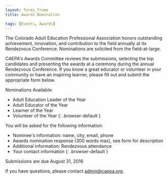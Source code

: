```yaml
---
layout: forms_frame
title: Awards Nomination

tags: [Events, Awards]
---
```

The Colorado Adult Education Professional Association honors outstanding achievement, innovation, and contribution to the field annually at its Rendezvous Conference. Nominations are solicited from the field-at-large.

CAEPA's Awards Committee reviews the submissions, selecting the top candidates and presenting the awards at a ceremony during the annual Rendezvous Conference. If you know a great educator or volunteer in your community or have an inspiring learner, please fill out and submit the appropriate form below.

Nominations Available:

  * Adult Education Leader of the Year
  * Adult Educator of the Year
  * Learner of the Year
  * Volunteer of the Year
  {: .browser-default }

You will be asked for the following information:

  * Nominee's information: name, city, email, phone
  * Awards nomination response (300 words max), see form for description
  * Additional information: Rendezvous attendance
  * Your contact information
  {: .browser-default }

Submissions are due August 31, 2016

If you have questions, please contact [admin@caepa.org](mailto:admin@caepa.org).